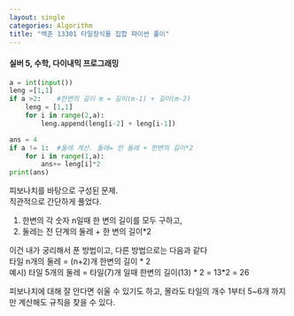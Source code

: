 ```yaml
---
layout: single
categories: Algorithm
title: "백준 13301 타일장식물 집합 파이썬 풀이"
---
```

#### 실버 5, 수학, 다이내믹 프로그래밍

```py
a = int(input())
leng =[1,1]
if a >2:    #한변의 길이 m = 길이(m-1) + 길이(m-2)
    leng = [1,1]
    for i in range(2,a):
        leng.append(leng[i-2] + leng[i-1])

ans = 4
if a != 1:  #둘레 계산. 둘레= 전 둘레 + 한변의 길이*2
    for i in range(1,a):
        ans+= leng[i]*2
print(ans)
```
피보나치를 바탕으로 구성된 문제.<br>
직관적으로 간단하게 풀었다.<br>
1. 한변의 각 숫자 n일때 한 변의 길이를 모두 구하고,
2. 둘레는 전 단계의 둘레 + 한 변의 길이*2

이건 내가 궁리해서 푼 방법이고, 다른 방법으로는 다음과 같다<br>
타일 n개의 둘레 = (n+2)개 한변의 길이 * 2<br>
예시) 타일 5개의 둘레 = 타일(7)개 일때 한변의 길이(13) * 2 = 13*2 = 26<br>

피보나치에 대해 잘 안다면 쉬울 수 있기도 하고, 몰라도 타일의 개수 1부터 5~6개 까지만 계산해도 규칙을 찾을 수 있다. <br>